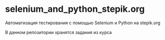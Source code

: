 ﻿# selenium_and_python_stepik.org
Автоматизация тестирования с помощью Selenium и Python на stepik.org

В данном репозитории хранятся задания из курса
